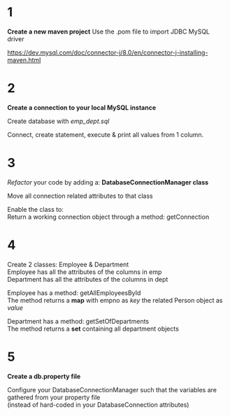 # 1

**Create a new maven project**
Use the .pom file to import JDBC MySQL driver

https://dev.mysql.com/doc/connector-j/8.0/en/connector-j-installing-maven.html

# 2

**Create a connection to your local MySQL instance**<br>

Create database with *emp_dept.sql*

Connect, create statement, execute & print all values from 1 column.

# 3

*Refactor* your code by adding a:
**DatabaseConnectionManager class**<br>

Move all connection related attributes to that class<br>

Enable the class to: <br>
Return a working connection object through a method: getConnection

# 4

Create 2 classes: Employee & Department<br>
Employee has all the attributes of the columns in emp<br>
Department has all the attributes of the columns in dept<br>

Employee has a method: getAllEmployeesById <br>
The method returns a **map** with empno as *key* the related Person object as *value*<br>

Department has a method: getSetOfDepartments <br>
The method returns a **set** containing all department objects

# 5

**Create a db.property file**

Configure your DatabaseConnectionManager such that the variables are gathered from your 
property file <br>(instead of hard-coded in your DatabaseConnection attributes)<br>

